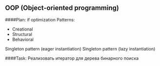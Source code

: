 
## OOP (Object-oriented programming)

####Plan:
if optimization
Patterns:
- Creational
- Structural
- Behavioral

Singleton pattern (eager instantiation)
Singleton pattern (lazy instantiation)


####Task:
Реализовать итератор для дерева бинарного поиска
